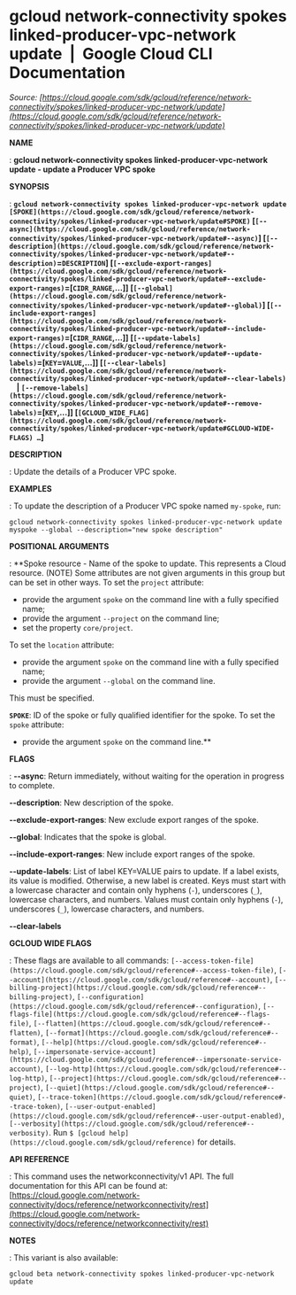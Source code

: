# gcloud network-connectivity spokes linked-producer-vpc-network update  |  Google Cloud CLI Documentation

*Source: [https://cloud.google.com/sdk/gcloud/reference/network-connectivity/spokes/linked-producer-vpc-network/update](https://cloud.google.com/sdk/gcloud/reference/network-connectivity/spokes/linked-producer-vpc-network/update)*

**NAME**

: **gcloud network-connectivity spokes linked-producer-vpc-network update - update a Producer VPC spoke**

**SYNOPSIS**

: **`gcloud network-connectivity spokes linked-producer-vpc-network update` `[SPOKE](https://cloud.google.com/sdk/gcloud/reference/network-connectivity/spokes/linked-producer-vpc-network/update#SPOKE)` [`[--async](https://cloud.google.com/sdk/gcloud/reference/network-connectivity/spokes/linked-producer-vpc-network/update#--async)`] [`[--description](https://cloud.google.com/sdk/gcloud/reference/network-connectivity/spokes/linked-producer-vpc-network/update#--description)`=`DESCRIPTION`] [`[--exclude-export-ranges](https://cloud.google.com/sdk/gcloud/reference/network-connectivity/spokes/linked-producer-vpc-network/update#--exclude-export-ranges)`=[`CIDR_RANGE`,…]] [`[--global](https://cloud.google.com/sdk/gcloud/reference/network-connectivity/spokes/linked-producer-vpc-network/update#--global)`] [`[--include-export-ranges](https://cloud.google.com/sdk/gcloud/reference/network-connectivity/spokes/linked-producer-vpc-network/update#--include-export-ranges)`=[`CIDR_RANGE`,…]] [`[--update-labels](https://cloud.google.com/sdk/gcloud/reference/network-connectivity/spokes/linked-producer-vpc-network/update#--update-labels)`=[`KEY`=`VALUE`,…]] [`[--clear-labels](https://cloud.google.com/sdk/gcloud/reference/network-connectivity/spokes/linked-producer-vpc-network/update#--clear-labels)`     | `[--remove-labels](https://cloud.google.com/sdk/gcloud/reference/network-connectivity/spokes/linked-producer-vpc-network/update#--remove-labels)`=[`KEY`,…]] [`[GCLOUD_WIDE_FLAG](https://cloud.google.com/sdk/gcloud/reference/network-connectivity/spokes/linked-producer-vpc-network/update#GCLOUD-WIDE-FLAGS) …`]**

**DESCRIPTION**

: Update the details of a Producer VPC spoke.

**EXAMPLES**

: To update the description of a Producer VPC spoke named
``my-spoke``, run:

```
gcloud network-connectivity spokes linked-producer-vpc-network update myspoke --global --description="new spoke description"
```

**POSITIONAL ARGUMENTS**

: **Spoke resource - Name of the spoke to update. This represents a Cloud resource.
(NOTE) Some attributes are not given arguments in this group but can be set in
other ways.
To set the `project` attribute:

- provide the argument `spoke` on the command line with a fully
specified name;
- provide the argument `--project` on the command line;
- set the property `core/project`.

To set the `location` attribute:

- provide the argument `spoke` on the command line with a fully
specified name;
- provide the argument `--global` on the command line.

This must be specified.

**`SPOKE`**:
ID of the spoke or fully qualified identifier for the spoke.
To set the `spoke` attribute:

- provide the argument `spoke` on the command line.**

**FLAGS**

: **--async**:
Return immediately, without waiting for the operation in progress to complete.

**--description**:
New description of the spoke.

**--exclude-export-ranges**:
New exclude export ranges of the spoke.

**--global**:
Indicates that the spoke is global.

**--include-export-ranges**:
New include export ranges of the spoke.

**--update-labels**:
List of label KEY=VALUE pairs to update. If a label exists, its value is
modified. Otherwise, a new label is created.
Keys must start with a lowercase character and contain only hyphens
(`-`), underscores (`_`), lowercase characters, and
numbers. Values must contain only hyphens (`-`), underscores
(`_`), lowercase characters, and numbers.

**--clear-labels**

**GCLOUD WIDE FLAGS**

: These flags are available to all commands: `[--access-token-file](https://cloud.google.com/sdk/gcloud/reference#--access-token-file)`,
`[--account](https://cloud.google.com/sdk/gcloud/reference#--account)`, `[--billing-project](https://cloud.google.com/sdk/gcloud/reference#--billing-project)`,
`[--configuration](https://cloud.google.com/sdk/gcloud/reference#--configuration)`,
`[--flags-file](https://cloud.google.com/sdk/gcloud/reference#--flags-file)`,
`[--flatten](https://cloud.google.com/sdk/gcloud/reference#--flatten)`, `[--format](https://cloud.google.com/sdk/gcloud/reference#--format)`, `[--help](https://cloud.google.com/sdk/gcloud/reference#--help)`, `[--impersonate-service-account](https://cloud.google.com/sdk/gcloud/reference#--impersonate-service-account)`,
`[--log-http](https://cloud.google.com/sdk/gcloud/reference#--log-http)`,
`[--project](https://cloud.google.com/sdk/gcloud/reference#--project)`, `[--quiet](https://cloud.google.com/sdk/gcloud/reference#--quiet)`, `[--trace-token](https://cloud.google.com/sdk/gcloud/reference#--trace-token)`, `[--user-output-enabled](https://cloud.google.com/sdk/gcloud/reference#--user-output-enabled)`,
`[--verbosity](https://cloud.google.com/sdk/gcloud/reference#--verbosity)`.
Run `$ [gcloud help](https://cloud.google.com/sdk/gcloud/reference)` for details.

**API REFERENCE**

: This command uses the networkconnectivity/v1 API. The full documentation for
this API can be found at: [https://cloud.google.com/network-connectivity/docs/reference/networkconnectivity/rest](https://cloud.google.com/network-connectivity/docs/reference/networkconnectivity/rest)

**NOTES**

: This variant is also available:

```
gcloud beta network-connectivity spokes linked-producer-vpc-network update
```